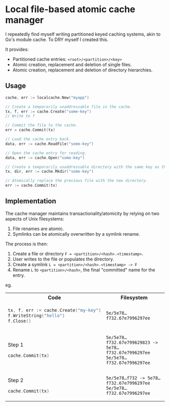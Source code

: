 # Local file-based atomic cache manager

I repeatedly find myself writing partitioned keyed caching systems, akin to Go's module cache. To DRY myself I created
this.

It provides:

- Partitioned cache entries: `<root>/<partition>/<key>`
- Atomic creation, replacement and deletion of single files.
- Atomic creation, replacement and deletion of directory hierarchies.

## Usage

```go
cache, err := localcache.New("myapp")

// Create a temporarily unaddressable file in the cache.
tx, f, err := cache.Create("some-key")
// Write to f

// Commit the file to the cache.
err = cache.Commit(tx)

// Load the cache entry back.
data, err := cache.ReadFile("some-key")

// Open the cache entry for reading.
data, err := cache.Open("some-key")

// Create a temporarily unaddressable directory with the same key as the previous file.
tx, dir, err := cache.Mkdir("some-key")

// Atomically replace the previous file with the new directory.
err := cache.Commit(tx)
```

## Implementation

The cache manager maintains transactionality/atomicity by relying on two aspects of Unix filesystems:

1. File renames are atomic.
2. Symlinks can be atomically overwritten by a symlink rename.

The process is then:

1. Create a file or directory `F = <partition>/<hash>.<timestamp>`.
2. User writes to the file or populates the directory.
3. Create a symlink `L = <partition>/<hash>.<timestamp> -> F`
4. Rename `L` to `<partition>/<hash>`, the final "committed" name for the entry.

eg.

<table>
<tr>
<th>Code</th>
<th>Filesystem</th>
</tr>
<tr>
<td>

```go
tx, f, err := cache.Create("my-key")
f.WriteString("hello")
f.Close()
```

</td>
<td>

```
5e/5e78…f732.67e7996297ee
```

</td>
</tr>
<tr>
<td>

Step 1

```go
cache.Commit(tx)
```

</td>
<td>

```
5e/5e78…f732.67e799629823 -> 5e78…f732.67e7996297ee
5e/5e78…f732.67e7996297ee
```

</td>
</tr>
<tr>
<td>

Step 2

```go
cache.Commit(tx)
```

</td>
<td>

```
5e/5e78…f732 -> 5e78…f732.67e7996297ee
5e/5e78…f732.67e7996297ee
```

</td>
</tr>
</table>
